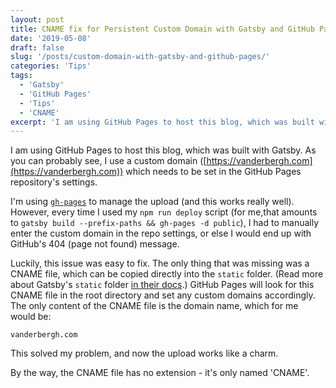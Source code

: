 ```yaml
---
layout: post
title: CNAME fix for Persistent Custom Domain with Gatsby and GitHub Pages
date: '2019-05-08'
draft: false
slug: '/posts/custom-domain-with-gatsby-and-github-pages/'
categories: 'Tips'
tags:
  - 'Gatsby'
  - 'GitHub Pages'
  - 'Tips'
  - 'CNAME'
excerpt: 'I am using GitHub Pages to host this blog, which was built with Gatsby. As you can probably see, I use a custom domain ([https://vanderbergh.com](https://vanderbergh.com)) which needs to be set in the GitHub Pages repository settings.'
---
```


I am using GitHub Pages to host this blog, which was built with Gatsby. As you can probably see, I use a custom domain ([https://vanderbergh.com](https://vanderbergh.com)) which needs to be set in the GitHub Pages repository's settings.

I'm using [`gh-pages`](https://www.npmjs.com/package/gh-pages) to manage the upload (and this works really well). However, every time I used my `npm run deploy` script (for me,that amounts to `gatsby build --prefix-paths && gh-pages -d public`), I had to manually enter the custom domain in the repo settings, or else I would end up with GitHub's 404 (page not found) message.

Luckily, this issue was easy to fix. The only thing that was missing was a CNAME file, which can be copied directly into the `static` folder. (Read more about Gatsby's `static` folder [in their docs](https://www.gatsbyjs.org/docs/static-folder/).) GitHub Pages will look for this CNAME file in the root directory and set any custom domains accordingly. The only content of the CNAME file is the domain name, which for me would be:

```
vanderbergh.com
```

This solved my problem, and now the upload works like a charm.

By the way, the CNAME file has no extension - it's only named 'CNAME'.
